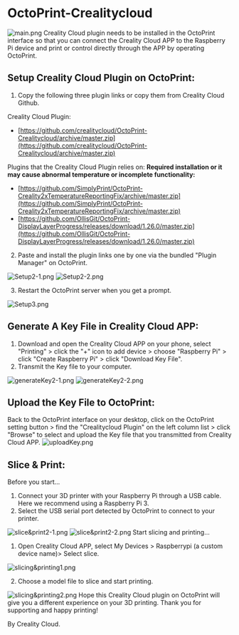 # OctoPrint-Crealitycloud
![main.png](https://cdn.nlark.com/yuque/0/2022/png/22795356/1642471464755-f2818b50-20a2-4b88-8dcd-ac3a56c80654.png#clientId=u473873a0-7629-4&crop=0&crop=0&crop=1&crop=1&from=drop&id=ub6c0b987&margin=%5Bobject%20Object%5D&name=main.png&originHeight=631&originWidth=700&originalType=binary&ratio=1&rotation=0&showTitle=false&size=443430&status=done&style=none&taskId=u403a724d-b949-42c7-90ae-1a1b334eeb7&title=)
Creality Cloud plugin needs to be installed in the OctoPrint interface so that you can connect the Creality Cloud APP to the Raspberry Pi device and print or control directly through the APP by operating OctoPrint.


## **Setup Creality Cloud Plugin on OctoPrint:**


1. Copy the following three plugin links or copy them from Creality Cloud Github.



Creality Cloud Plugin:


- [https://github.com/crealitycloud/OctoPrint-Crealitycloud/archive/master.zip](https://github.com/crealitycloud/OctoPrint-Crealitycloud/archive/master.zip)



Plugins that the Creality Cloud Plugin relies on:
**Required installation or it may cause abnormal temperature or incomplete functionality:**


- [https://github.com/SimplyPrint/OctoPrint-Creality2xTemperatureReportingFix/archive/master.zip](https://github.com/SimplyPrint/OctoPrint-Creality2xTemperatureReportingFix/archive/master.zip)
- [https://github.com/OllisGit/OctoPrint-DisplayLayerProgress/releases/download/1.26.0/master.zip](https://github.com/OllisGit/OctoPrint-DisplayLayerProgress/releases/download/1.26.0/master.zip)



2. Paste and install the plugin links one by one via the bundled "Plugin Manager" on OctoPrint.

![Setup2-1.png](https://cdn.nlark.com/yuque/0/2022/png/22795356/1642471526539-40ed1264-e4d4-41b8-8a58-da74477bb28f.png#clientId=u473873a0-7629-4&crop=0&crop=0&crop=1&crop=1&from=drop&id=ub29fdff4&margin=%5Bobject%20Object%5D&name=Setup2-1.png&originHeight=554&originWidth=700&originalType=binary&ratio=1&rotation=0&showTitle=false&size=80321&status=done&style=none&taskId=u40475215-6d88-4d86-bf78-b11972b0baf&title=)
![Setup2-2.png](https://cdn.nlark.com/yuque/0/2022/png/22795356/1642471535104-1a5bcca0-f2d1-42c1-91ab-efa9dc7d2a64.png#clientId=u473873a0-7629-4&crop=0&crop=0&crop=1&crop=1&from=drop&id=u4ac0df39&margin=%5Bobject%20Object%5D&name=Setup2-2.png&originHeight=613&originWidth=738&originalType=binary&ratio=1&rotation=0&showTitle=false&size=137115&status=done&style=none&taskId=ufd1e6fda-5ce7-4d3f-ba08-0ff07c6508d&title=)

3. Restart the OctoPrint server when you get a prompt.

![Setup3.png](https://cdn.nlark.com/yuque/0/2022/png/22795356/1642471540555-f4bd0b8a-de87-4206-999a-35f7e6da8916.png#clientId=u473873a0-7629-4&crop=0&crop=0&crop=1&crop=1&from=drop&id=u3beba962&margin=%5Bobject%20Object%5D&name=Setup3.png&originHeight=710&originWidth=1088&originalType=binary&ratio=1&rotation=0&showTitle=false&size=158251&status=done&style=none&taskId=uc2f87981-c791-4260-8582-4535f5c8ae5&title=)
## **Generate A Key File in Creality Cloud APP:**


1. Download and open the Creality Cloud APP on your phone, select "Printing" > click the "+" icon to add device > choose "Raspberry Pi" > click "Create Raspberry Pi" > click "Download Key File".
1. Transmit the Key file to your computer.

![generateKey2-1.png](https://cdn.nlark.com/yuque/0/2022/png/22795356/1642472400478-ec3dc6d5-b0ef-44b5-be25-a7e8b6aeef3a.png#clientId=ua2b85e21-0c9e-4&crop=0&crop=0&crop=1&crop=1&from=drop&id=u3a745b9e&margin=%5Bobject%20Object%5D&name=generateKey2-1.png&originHeight=590&originWidth=700&originalType=binary&ratio=1&rotation=0&showTitle=false&size=207623&status=done&style=none&taskId=u65e54369-3592-41c3-b17b-69b94574760&title=)
![generateKey2-2.png](https://cdn.nlark.com/yuque/0/2022/png/22795356/1642471597807-19f4564a-809d-423f-b10c-af0f4b382a65.png#clientId=u473873a0-7629-4&crop=0&crop=0&crop=1&crop=1&from=drop&id=u341045ae&margin=%5Bobject%20Object%5D&name=generateKey2-2.png&originHeight=776&originWidth=840&originalType=binary&ratio=1&rotation=0&showTitle=false&size=289945&status=done&style=none&taskId=uca8cf6be-9d78-43bc-81af-0c6312cb84a&title=)
## **Upload the Key File to OctoPrint:**


Back to the OctoPrint interface on your desktop, click on the OctoPrint setting button > find the "Crealitycloud Plugin" on the left column list > click "Browse" to select and upload the Key file that you transmitted from Creality Cloud APP.
![uploadKey.png](https://cdn.nlark.com/yuque/0/2022/png/22795356/1642471605360-840b996d-5166-4a7d-9212-1ed8f4c08424.png#clientId=u473873a0-7629-4&crop=0&crop=0&crop=1&crop=1&from=drop&id=u60f3a00f&margin=%5Bobject%20Object%5D&name=uploadKey.png&originHeight=813&originWidth=930&originalType=binary&ratio=1&rotation=0&showTitle=false&size=92449&status=done&style=none&taskId=uf1d96ac0-95df-4b59-adb1-726693a1829&title=)
## **Slice & Print:**


Before you start...


1. Connect your 3D printer with your Raspberry Pi through a USB cable. Here we recommend using a Raspberry Pi 3.
1. Select the USB serial port detected by OctoPrint to connect to your printer.

![slice&print2-1.png](https://cdn.nlark.com/yuque/0/2022/png/22795356/1642471622208-5bfa5c1f-7008-4ca3-bf1c-31851449a1ec.png#clientId=u473873a0-7629-4&crop=0&crop=0&crop=1&crop=1&from=drop&id=u3e7e3392&margin=%5Bobject%20Object%5D&name=slice%26print2-1.png&originHeight=476&originWidth=683&originalType=binary&ratio=1&rotation=0&showTitle=false&size=573994&status=done&style=none&taskId=u58084822-ecbf-437a-a1fd-ab23a70088e&title=)
![slice&print2-2.png](https://cdn.nlark.com/yuque/0/2022/png/22795356/1642471630607-fdc26a21-671d-4508-9bf2-0d93548ddef3.png#clientId=u473873a0-7629-4&crop=0&crop=0&crop=1&crop=1&from=drop&id=u9f653d31&margin=%5Bobject%20Object%5D&name=slice%26print2-2.png&originHeight=328&originWidth=700&originalType=binary&ratio=1&rotation=0&showTitle=false&size=110665&status=done&style=none&taskId=uce6dae09-43c5-498d-b467-56da3632f61&title=)
Start slicing and printing...


1. Open Creality Cloud APP, select My Devices > Raspberrypi (a custom device name)> Select slice.

![slicing&printing1.png](https://cdn.nlark.com/yuque/0/2022/png/22795356/1642471636450-62ef97c1-1934-4d59-8bf0-20368115fcb0.png#clientId=u473873a0-7629-4&crop=0&crop=0&crop=1&crop=1&from=drop&id=u1a54d252&margin=%5Bobject%20Object%5D&name=slicing%26printing1.png&originHeight=758&originWidth=974&originalType=binary&ratio=1&rotation=0&showTitle=false&size=366674&status=done&style=none&taskId=ub4044c3f-89cc-49a2-8a43-d702e0d21fb&title=)

2. Choose a model file to slice and start printing.

![slicing&printing2.png](https://cdn.nlark.com/yuque/0/2022/png/22795356/1642471649704-68e7cb4a-f39a-4090-a4f8-44c801f4c8d1.png#clientId=u473873a0-7629-4&crop=0&crop=0&crop=1&crop=1&from=drop&id=ude3ac464&margin=%5Bobject%20Object%5D&name=slicing%26printing2.png&originHeight=790&originWidth=766&originalType=binary&ratio=1&rotation=0&showTitle=false&size=296681&status=done&style=none&taskId=u2181775c-22dd-41d4-bacc-6144cf8d1cf&title=)
Hope this Creality Cloud plugin on OctoPrint will give you a different experience on your 3D printing. Thank you for supporting and happy printing!


By Creality Cloud.
